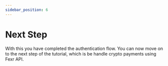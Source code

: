 ```yaml
---
sidebar_position: 6
---
```


# Next Step

With this you have completed the authentication flow. You can now move on to the next step of the tutorial, which is be handle crypto payments using Fexr API.

